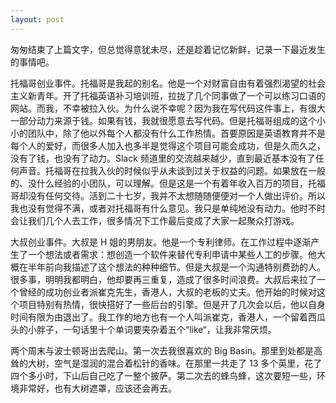 ```yaml
---
layout: post
---
```


匆匆结束了上篇文字，但总觉得意犹未尽，还是趁着记忆新鲜，记录一下最近发生的事情吧。

托福哥创业事件。托福哥是我起的别名。他是一个对财富自由有着强烈渴望的社会主义新青年。开了托福英语补习培训班，拉拢了几个同事做了一个可以练习口语的网站。而我，不幸被拉入伙。为什么说不幸呢？因为我在写代码这件事上，有很大一部分动力来源于钱。如果有钱，我就很愿意去写代码。但是托福哥组成的这个小小的团队中，除了他以外每个人都没有什么工作热情。首要原因是英语教育并不是每个人的爱好，而很多人加入也多半是觉得这个项目可能会成功，但是久而久之，没有了钱，也没有了动力。Slack 频道里的交流越来越少，直到最近基本没有了任何声音。托福哥在拉我入伙的时候似乎从未谈到过关于权益的问题。如果放在一般的、没什么经验的小团队，可以理解。但是这是一个有着年收入百万的项目，托福哥却没有任何交待。活到二十七岁，我并不太想随随便便对一个人做出评价。所以我也没有觉得不满，或者对托福哥有什么意见。我只是单纯地没有动力。他时不时会让我们几个人去工作，很多情况下工作最后变成了大家一起聚众打游戏。

大叔创业事件。大叔是 H 姐的男朋友。他是一个专利律师。在工作过程中逐渐产生了一个想法或者需求：想创造一个软件来替代专利申请中某些人工的步骤。他大概在半年前向我描述了这个想法的种种细节。但是大叔是一个沟通特别费劲的人。很多事，明明我都明白，他却要再三重复，造成了很多时间浪费。大叔后来拉了一个曾经的成功创业者派崔克先生，香港人，大叔的老板的丈夫。他开始的时候对这个项目特别有热情，很快搭好了一些后台的引擎。但是开了几次会以后，他以自身时间有限为由退出了。我工作的地方也有一个人叫派崔克，香港人，一个留着西瓜头的小胖子，一句话里十个单词要夹杂着五个“like“，让我非常厌烦。

两个周末与波士顿哥出去爬山。第一次去我很喜欢的 Big Basin。那里到处都是高耸的大树，空气是湿润的混合着松针的香味。在那里一共走了 13 多个英里，花了四个多小时，下山后自己吃了一整个披萨。第二次去的蜂鸟蜂，这次要短一些，环境非常好，也有大树遮罩，应该还会再去。
